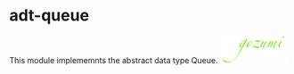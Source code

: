 adt-queue
=========

This module implememnts the abstract data type Queue. ![Alt Gozumi abstract data types](logo.png)